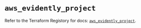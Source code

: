 # `aws_evidently_project`

Refer to the Terraform Registory for docs: [`aws_evidently_project`](https://registry.terraform.io/providers/hashicorp/aws/5.7.0/docs/resources/evidently_project).
